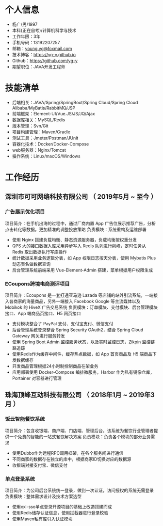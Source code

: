 # 个人信息

 - 杨广/男/1997 
 - 本科(正在自考)/计算机科学与技术
 - 工作年限：3年
 - 手机号码：13192207257
 - 邮箱：young.yg@foxmail.com
 - 技术博客：https://yg-y.github.io
 - Github：https://github.com/yg-y 
 - 期望职位：JAVA开发工程师
    
# 技能清单

- 后端相关：JAVA/Spring/SpringBoot/Spring Cloud/Spring Cloud Alibaba/MyBatis/RabbitMQ/JSP
- 前端框架：Element-UI/Vue.JS/JS/JQ/Ajax
- 数据库相关：MySQL/Redis
- 版本管理：Svn/Git
- 项目构建管理：Maven/Gradle
- 测试工具：Jmeter/Postman/JUnit
- 容器化技术：Docker/Docker-Compose
- web服务器：Nginx/Tomcat
- 操作系统：Linux/macOS/Windows


      
# 工作经历

## 深圳市可可网络科技有限公司 （ 2019年5月 ~ 至今 ）

### 广告展示优化项目
项目简介：在手机出海的过程中，通过厂商内置 App 广告位展示推荐广告，分析点击转化等数据，更加精准的调整投放策略
负责模块：系统重构及运维部署
- 使用 Nginx 搭建负载均衡、静态资源服务器，负载均衡按权重分发
- QPS 大的接口数据入库采用异步写入 Redis 队列进行削峰，定时任务从 Redis 取出数据执行写库操作
- 统计数据采用业务逻辑分表，如 App 权限日志按天分表，使用 Mybatis Plus 动态表名做数据查询
- 后台管理系统前端采用 Vue-Element-Admin 搭建，菜单根据用户权限生成


### ECoupons跨境电商测评项目
项目简介：Ecoupons 是一套打通亚马逊 Lazada 等店铺的站外引流系统，一端接入各商家的海量商品，另外一端接入 Facebook Google 等主流媒体以及 Mobikok 的 HiveX 广告交易系统
负责模块：订单模块、支付模块、后台管理模块接口、App 端商品页接口、H5 网页接口
- 支付模块整合了 PayPal 支付、支付宝支付、微信支付
- 后台管理系统登录整合 Spring Security OAuth2，结合 Spring Cloud Gateway 网关进行服务转发
- 使用 Spring Boot Admin 监控服务状态，以及实时监控日志，Zikpin 监控链路追踪
- 使用Redis作为缓存中间件，缓存热点数据，如 App 首页商品及 H5 端商品下发数据缓存
- 开发商品管理根据24小时制控制商品在架业务
- 应用部署使用 Docker-Compose 编排微服务，Harbor 作为私有镜像仓库，Portainer 对容器进行管理
  
## 珠海顶峰互动科技有限公司 （ 2018年1月 ~ 2019年3月 ）

### 饭云智能餐饮系统
项目简介：包含收银端、商户端、门店端、管理后台。该系统为餐饮行业管理者提供一个免费的智能的一站式餐饮解决方案
负责模块：负责各个模块的部分业务需求
- 使用Dubbo作为远程RPC调用框架，在各个服务间进行通信
- 不同商家的数据存在独立的库中，根据商家ID切换对应的数据源
- 收银端对接支付宝、微信支付

### 单点登录系统
项目简介：为公司后台系统统一登录，做到一次认证，访问授权的系统无需登录
负责模块：整体需求设计及技术方案选型
- 使用xxl-sso单点登录开源项目的基础上改造搭建而成
- 使用Redis储存认证信息，使用拦截器进行登录校验
- 使用Maven私有库引入认证模块
  
  
